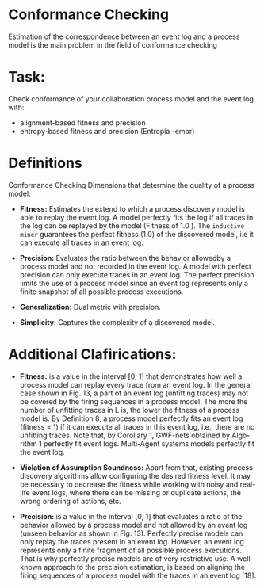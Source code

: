 # Conformance Checking

Estimation of the correspondence between an event log and a process model is the main problem in the field of conformance checking

# Task:

Check conformance of your collaboration process model and the event log with:
- alignment-based fitness and precision
- entropy-based fitness and precision (Entropia -empr)

# Definitions 

Conformance Checking Dimensions that determine the quality of a process model: 

- **Fitness:** Estimates the extend to which a process discovery model is able to replay the event log. A model perfectly fits the log if all traces in the log can be replayed by the model (Fitness of 1.0
). The `inductive miner` guarantees the perfect fitness (1.0) of the discovered model, i.e it can execute all traces in an event log.

- **Precision:** Evaluates the ratio between the behavior allowedby a process model and not recorded in the event log. A model with perfect precision can only execute traces in an event log. The perfect precision limits the use of a process model since an event log represents only a finite snapshot of all possible process executions.

- **Generalization:** Dual metric with precision.

- **Simplicity:** Captures the complexity of a discovered model.

# Additional Clafirications:

- **Fitness:** is a value in the interval [0, 1] that demonstrates how well a process model can replay every trace from an event log. In the general case shown in Fig. 13, a part of an event log (unfitting traces) may not be covered by the firing sequences in a process model. The more the number of unfitting traces in L is, the lower the fitness of a process model is. By Definition 8, a process model perfectly fits an event log (fitness = 1) if it can execute all traces in this event log, i.e., there are no unfitting traces.
Note that, by Corollary 1, GWF-nets obtained by Algo- rithm 1 perfectly fit event logs. Multi-Agent systems models perfectly fit the event log.

- **Violation of Assumption Soundness:** Apart from that, existing process discovery algorithms allow configuring the desired fitness level. It may be necessary to decrease the fitness while working with noisy and real-life event logs, where there can be missing or duplicate actions, the wrong ordering of actions, etc. 

- **Precision:** is a value in the interval [0, 1] that evaluates a ratio of the behavior allowed by a process model and not allowed by an event log (unseen behavior as shown in Fig. 13). Perfectly precise models can only replay the traces present in an event log. However, an event log represents only a finite fragment of all possible process executions. That is why perfectly precise models are of very restrictive use. A well-known approach to the precision estimation, is based on aligning the firing sequences of a process model with the traces in an event log [18].